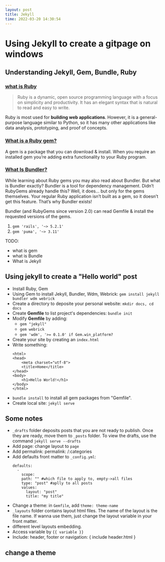 ```yaml
---
layout: post
title: Jekyll
time: 2022-03-20 14:30:54
---
```

# Using Jekyll to create a gitpage on windows
## Understanding Jekyll, Gem, Bundle, Ruby
### [what is Ruby](https://www.ruby-lang.org/en/)
>Ruby is a dynamic, open source programming language with a focus on simplicity and productivity. It has an elegant syntax that is natural to read and easy to write.

Ruby is most used for **building web applications**. However, it is a general-purpose language similar to Python, so it has many other applications like data analysis, prototyping, and proof of concepts.

### [What is a Ruby gem?](https://www.rubyguides.com/2018/09/ruby-gems-gemfiles-bundler/)

A gem is a package that you can download & install. When you require an installed gem you’re adding extra functionality to your Ruby program.

### [What Is Bundler?](https://www.rubyguides.com/2018/09/ruby-gems-gemfiles-bundler/)

While learning about Ruby gems you may also read about Bundler. But what is Bundler exactly? Bundler is a tool for dependency management. Didn’t RubyGems already handle this? Well, it does… but only for the gems themselves. Your regular Ruby application isn’t built as a gem, so it doesn’t get this feature. That’s why Bundler exists!

Bundler (and RubyGems since version 2.0) can read Gemfile & install the requested versions of the gems.
 1. `gem 'rails', '~> 5.2.1'`
 2. `gem 'puma', '~> 3.11'`

TODO:
- what is gem
- what is Bundle
- What is Jekyll

## Using jekyll to create a "Hello world" post
- Install Ruby, Gem
- Using Gem to install Jekyll, Bundler, Wdm, Webrick:
  `gem install jekyll bundler wdm webrick`
- Create a directory to deposite your personal website:
  `mkdir docs, cd docs`
- Create **Gemfile** to list project's dependencies: `bundle init`
- Modify **Gemfile** by adding:
  + `gem "jekyll"`
  + `gem webrick`
  + `gem 'wdm', '>= 0.1.0' if Gem.win_platform?`
- Create your site by creating an `index.html`
- Write something:
    ```<!DOCTYPE html>
    <html>
    <head>
        <meta charset="utf-8">
        <title>Home</title>
    </head>
    <body>
        <h1>Hello World!</h1>
    </body>
    </html>
- `bundle install` to install all gem packages from "Gemfile".
- Create local site: `jekyll serve`

## Some notes
- `_drafts` folder deposits posts that you are not ready to publish. Once they are ready, move them to `_posts` folder. To view the drafts, use the command `jekyll serve --drafts`
- Add page: change layout to `page`
- Add permalink: permalink: /:categories
- Add defaults front matter to `_config.yml`:
  ```
  defaults:
    -
      scope:
      path: "" #which file to apply to, empty->all files
      type: "post" #aplly to all posts
      values:
        layout: "post"
        title: "my title"
- Change a theme: in `Gemfile`, add `theme: theme-name`
- `_layouts` folder contains layout html files. The name of the layout is the file name. If wanna use them, just change the layout variable in your front matter.
- different level layouts embedding.
- Access variable by `{{ variable }}`
- Include: header, footer or navigation: { include header.html }
## change a theme